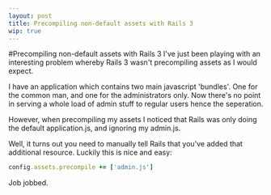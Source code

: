 ```yaml
---
layout: post
title: Precompiling non-default assets with Rails 3
wip: true
---
```

#Precompiling non-default assets with Rails 3
I've just been playing with an interesting problem whereby Rails 3 wasn't precompiling assets as I would expect.

I have an application which contains two main javascript 'bundles'.  One for the common man, and one for the administrators only.  Now there's no point in serving a whole load of admin stuff to regular users hence the seperation.

However, when precompiling my assets I noticed that Rails was only doing the default application.js, and ignoring my admin.js.

Well, it turns out you need to manually tell Rails that you've added that additional resource.  Luckily this is nice and easy:

```ruby
config.assets.precompile += ['admin.js']
```

Job jobbed.
